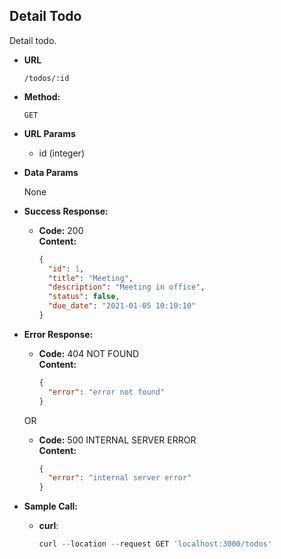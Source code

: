 ## **Detail Todo**

Detail todo.

- **URL**

  `/todos/:id`

- **Method:**

  `GET`

- **URL Params**

  - id (integer)

- **Data Params**

  None

- **Success Response:**

  - **Code:** 200 <br />
    **Content:**

    ```json
    {
      "id": 1,
      "title": "Meeting",
      "description": "Meeting in office",
      "status": false,
      "due_date": "2021-01-05 10:10:10"
    }
    ```

- **Error Response:**

  - **Code:** 404 NOT FOUND <br />
    **Content:**
    ```json
    {
      "error": "error not found"
    }
    ```

  OR

  - **Code:** 500 INTERNAL SERVER ERROR <br />
    **Content:**
    ```json
    {
      "error": "internal server error"
    }
    ```

- **Sample Call:**
  - **curl**:
    ```js
    curl --location --request GET 'localhost:3000/todos'
    ```
